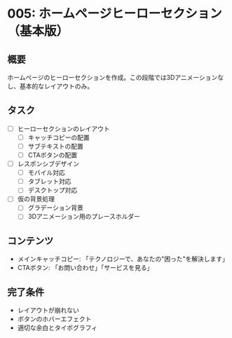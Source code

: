# 005: ホームページヒーローセクション（基本版）

## 概要
ホームページのヒーローセクションを作成。この段階では3Dアニメーションなし、基本的なレイアウトのみ。

## タスク
- [ ] ヒーローセクションのレイアウト
  - [ ] キャッチコピーの配置
  - [ ] サブテキストの配置
  - [ ] CTAボタンの配置
- [ ] レスポンシブデザイン
  - [ ] モバイル対応
  - [ ] タブレット対応
  - [ ] デスクトップ対応
- [ ] 仮の背景処理
  - [ ] グラデーション背景
  - [ ] 3Dアニメーション用のプレースホルダー

## コンテンツ
- メインキャッチコピー: 「テクノロジーで、あなたの"困った"を解決します」
- CTAボタン: 「お問い合わせ」「サービスを見る」

## 完了条件
- レイアウトが崩れない
- ボタンのホバーエフェクト
- 適切な余白とタイポグラフィ